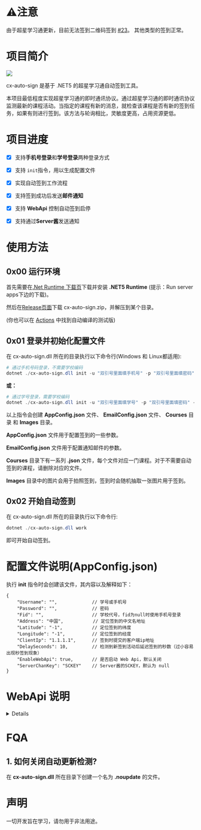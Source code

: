 # ⚠注意
由于超星学习通更新，目前无法签到二维码签到 [#23](https://github.com/cyanray/cx-auto-sign/issues/23)。
其他类型的签到正常。

# 项目简介

![](https://github.com/cyanray/cx-auto-sign/workflows/.NET%20Core/badge.svg)

cx-auto-sign 是基于 .NET5 的超星学习通自动签到工具。

本项目最低程度实现超星学习通的即时通讯协议。通过超星学习通的即时通讯协议监测最新的课程活动。当指定的课程有新的消息，就检查该课程是否有新的签到任务，如果有则进行签到。该方法与轮询相比，灵敏度更高，占用资源更低。

# 项目进度

- [x] 支持**手机号登录**和**学号登录**两种登录方式
- [x] 支持 `init`指令，用以生成配置文件
- [x] 实现自动签到工作流程
- [x] 支持签到成功后发送**邮件通知**
- [x] 支持 **WebApi** 控制自动签到启停
- [x] 支持通过**Server酱**发送通知


# 使用方法

## 0x00 运行环境

首先需要在[.Net Runtime 下载页](https://dotnet.microsoft.com/download/dotnet/current/runtime)下载并安装 **.NET5 Runtime** (提示：Run server apps下边的下载)。

然后在[Release页面](https://github.com/cyanray/cx-auto-sign/releases)下载 cx-auto-sign.zip，并解压到某个目录。

(你也可以在 [Actions](https://github.com/cyanray/cx-auto-sign/actions) 中找到自动编译的测试版)

## 0x01 登录并初始化配置文件

在 cx-auto-sign.dll 所在的目录执行以下命令行(Windows 和 Linux都适用):

```powershell
# 通过手机号码登录，不需要学校编码
dotnet ./cx-auto-sign.dll init -u "双引号里面填手机号" -p "双引号里面填密码" 
```

**或：**

```powershell
# 通过学号登录，需要学校编码
dotnet ./cx-auto-sign.dll init -u "双引号里面填学号" -p "双引号里面填密码" -f "学校编码"
```

以上指令会创建 **AppConfig.json** 文件、 **EmailConfig.json** 文件、 **Courses** 目录 和 **Images** 目录。

**AppConfig.json** 文件用于配置签到的一些参数。

**EmailConfig.json** 文件用于配置通知邮件的参数。

**Courses** 目录下有一系列 **.json** 文件，每个文件对应一门课程。对于不需要自动签到的课程，请删除对应的文件。

**Images** 目录中的图片会用于拍照签到，签到时会随机抽取一张图片用于签到。

## 0x02 开始自动签到

在 cx-auto-sign.dll 所在的目录执行以下命令行:

```powershell
dotnet ./cx-auto-sign.dll work
```

即可开始自动签到。

# 配置文件说明(AppConfig.json)

执行 **init** 指令时会创建该文件，其内容以及解释如下：

```jsonc
{
    "Username": "",             // 学号或手机号
    "Password": "",             // 密码
    "Fid": "",                  // 学校代号，fid为null时使用手机号登录
    "Address": "中国",           // 定位签到的中文名地址
    "Latitude": "-1",           // 定位签到的纬度
    "Longitude": "-1",          // 定位签到的经度
    "ClientIp": "1.1.1.1",      // 签到时提交的客户端ip地址
    "DelaySeconds": 10,         // 检测到新签到活动后延迟签到的秒数（过小容易出现秒签到现象）
    "EnableWebApi": true,       // 是否启动 Web Api，默认关闭
    "ServerChanKey": "SCKEY"    // Server酱的SCKEY，默认为 null
}
```

# WebApi 说明

<details>

WebApi 默认地址是 **localhost:5743**，可在 **appsettings.json** 文件里修改。

## 查看状态

请求：GET /status

响应：

```jsonc
{
    "username":"0000000000",    // 学号或手机号
    "cxAutoSignEnabled":true    // 是否启动自动签到，默认为 true
}
```

## 启动自动签到

请求：GET /status/enable

响应：

```jsonc
{
    "code": 0,
    "msg":"success"
}
```

## 停止自动签到

请求：GET /status/disable

响应：

```jsonc
{
    "code": 0,
    "msg":"success"
}
```

</details>

# FQA

## 1. 如何关闭自动更新检测? 
在 **cx-auto-sign.dll** 所在目录下创建一个名为 **.noupdate** 的文件。

# 声明

一切开发旨在学习，请勿用于非法用途。
